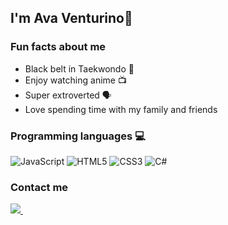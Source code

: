 ## I'm Ava Venturino👋

### Fun facts about me
- Black belt in Taekwondo 🥋
- Enjoy watching anime 📺
- Super extroverted 🗣️
- Love spending time with my family and friends


### Programming languages 💻 

![JavaScript](https://img.shields.io/badge/javascript-%23323330.svg?style=for-the-badge&logo=javascript&logoColor=%23F7DF1E)
![HTML5](https://img.shields.io/badge/html5-%23E34F26.svg?style=for-the-badge&logo=html5&logoColor=white)
![CSS3](https://img.shields.io/badge/css3-%231572B6.svg?style=for-the-badge&logo=css3&logoColor=white)
![C#](https://img.shields.io/badge/c%23-%23239120.svg?style=for-the-badge&logo=c-sharp&logoColor=white)

### Contact me 

<a href="mailto:venturinoava@gmail.com?subject=%20"><img src="https://img.shields.io/badge/Gmail-D14836?style=for-the-badge&logo=gmail&logoColor=white"/>
</a>&nbsp;&nbsp;&nbsp;&nbsp;
